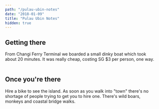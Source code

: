 ```yaml
---
path: "/pulau-ubin-notes"
date: "2018-01-09"
title: "Pulau Ubin Notes"
hidden: true
---
```

## Getting there

From Changi Ferry Terminal we boarded a small dinky boat which took about 20 minutes. It was really cheap, costing SG $3 per person, one way.
<br></br>

## Once you're there

Hire a bike to see the island. As soon as you walk into "town" there's no shortage of people trying to get you to hire one. There's wild boars, monkeys and coastal bridge walks.
